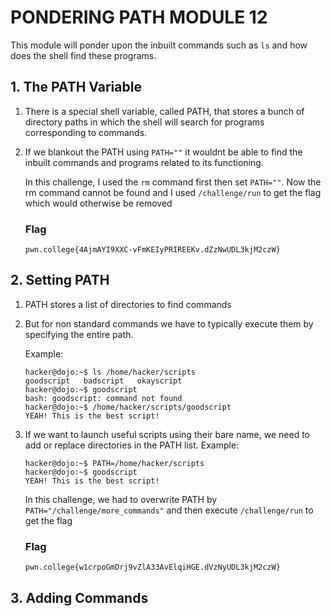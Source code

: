 # PONDERING PATH MODULE 12
This module will ponder upon the inbuilt commands such as `ls` and how does the shell find these programs.

## 1. The PATH Variable
1. There is a special shell variable, called PATH, that stores a bunch of directory paths in which the shell will search for programs corresponding to commands.
2. If we blankout the PATH using `PATH=""` it wouldnt be able to find the inbuilt commands and programs related to its functioning.
   
   In this challenge, I used the `rm` command first then set `PATH=""`. Now the rm command cannot be found and I used `/challenge/run` to get the flag which would otherwise be removed
   ### Flag
   `pwn.college{4AjmAYI9XXC-vFmKEIyPRIREEKv.dZzNwUDL3kjM2czW}`

## 2. Setting PATH 
1. PATH stores a list of directories to find commands
2. But for non standard commands we have to typically execute them by specifying the entire path.

   Example:
   ```
   hacker@dojo:~$ ls /home/hacker/scripts
   goodscript	badscript	okayscript
   hacker@dojo:~$ goodscript
   bash: goodscript: command not found
   hacker@dojo:~$ /home/hacker/scripts/goodscript
   YEAH! This is the best script!
   ```
3. If we want to launch useful scripts using their bare name, we need to add or replace directories in the PATH list.
   Example:
   ```
   hacker@dojo:~$ PATH=/home/hacker/scripts
   hacker@dojo:~$ goodscript
   YEAH! This is the best script!
   ```

   In this challenge, we had to overwrite PATH by `PATH="/challenge/more_commands"` and then execute `/challenge/run` to get the flag

   ### Flag
   `pwn.college{w1crpoGmDrj9vZlA33AvElqiHGE.dVzNyUDL3kjM2czW}`

## 3. Adding Commands
